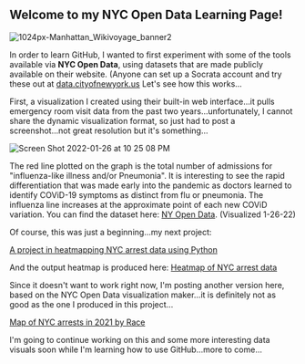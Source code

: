 ## Welcome to my NYC Open Data Learning Page!
![1024px-Manhattan_Wikivoyage_banner2](https://user-images.githubusercontent.com/96954499/151288327-9bc1a2d5-19bc-4812-a561-f7b1846ab5a8.jpg)

In order to learn GitHub, I wanted to first experiment with some of the tools available via **NYC Open Data**, using datasets that are made publicly available on their website. (Anyone can set up a Socrata account and try these out at [data.cityofnewyork.us](https://data.cityofnewyork.us)
Let's see how this works...

First, a visualization I created using their built-in web interface...it pulls emergency room visit data from the past two years...unfortunately, I cannot share the dynamic visualization format, so just had to post a screenshot...not great resolution but it's something...

![Screen Shot 2022-01-26 at 10 25 08 PM](https://user-images.githubusercontent.com/96954499/151286788-87b82f24-8dbd-4fb8-96f0-36c4f6f19668.png)

The red line plotted on the graph is the total number of admissions for "influenza-like illness and/or Pneumonia".  It is interesting to see the rapid differentiation that was made early into the pandemic as doctors learned to identify COViD-19 symptoms as distinct from flu or pneumonia.  The influenza line increases at the approximate point of each new COViD variation.  You can find the dataset here:  [NY Open Data](https://data.cityofnewyork.us/Health/Emergency-Department-Visits-and-Admissions-for-Inf/2nwg-uqyg). (Visualized 1-26-22)

Of course, this was just a beginning...my next project:

[A project in heatmapping NYC arrest data using Python](https://github.com/amelia-ingram/hello-world/blob/gh-pages/Leaflet_map-NYC-web.ipynb)

And the output heatmap is produced here:
[Heatmap of NYC arrest data](https://github.com/amelia-ingram/hello-world/blob/gh-pages/heatmap.html)

Since it doesn't want to work right now, I'm posting another version here, based on the NYC Open Data visualization maker...it is definitely not as good as the one I produced in this project...

[Map of NYC arrests in 2021 by Race](https://data.cityofnewyork.us/d/42g8-727h)

I'm going to continue working on this and some more interesting data visuals soon while I'm learning how to use GitHub...more to come...
